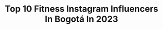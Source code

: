 ---
title: Top 10 Fitness Instagram Influencers In Bogotá In 2023
description: >-
  Find top fitness Instagram influencers in Bogotá in 2023. Most popular hashtags: #fitness #colombia #fit #tbt.
platform: Instagram
hits: 43
text_top: See the most popular Instagram profiles on inBeat.
text_bottom: Our search engine holds 43 Instagram influencers like this in Bogotá, Colombia for you to work with.
profiles:
  - username: "lamasmela"
    fullname: >-
      Diana Masmela
    bio: >-
      DESAFÍO SÚPER REGIONES 2019 Comunicadora social 👩‍🎓 Presentadora 🎥 de Tv Modelo profesional 🙌 Orgullosa de mi hija AGUSTINA Creadora de @aguswimmer
    location: "Colombia"
    followers: 22996
    engagement: 225
    commentsToLikes: 0.048822
    id: ckf5ubzl7kbqe0j23ck7wfskh
    verified: false
    hashtags: "#agustinayguadalupe, #mamadedosprincesas, #afortunada, #diciembrenavidad"
  - username: "fredd.linares"
    fullname: >-
      FREDD LINARES
    bio: >-
      |📍Bogotá, Colombia. | | 🇨🇴 | 🇦🇷 | 🇨🇱 | 🇺🇾 | 🇧🇷 | | Dancer | Fitness | Teacher | Traveller |
    location: "Colombia"
    followers: 11284
    engagement: 561
    commentsToLikes: 0.012164
    id: ck13a5q5foqse0i192dpfi21f
    verified: false
    hashtags: ""
  - username: "danielrestrepogarcia"
    fullname: >-
      𝑫𝒂𝒏𝒊𝒆𝒍 𝑹𝒆𝒔𝒕𝒓𝒆𝒑𝒐 I Clavados
    bio: >-
      Nos vemos en Francia 🇫🇷 @paris2024 acompáñame a vivir un ciclo olímpico Campeón Panamericano Lima 2019 Campeón olímpico de la juventud 2018
    location: "Colombia"
    followers: 19827
    engagement: 1020
    commentsToLikes: 0.025376
    id: ck8sxy4w6j33z0j78bo5e1iqo
    verified: false
    hashtags: "#me, #fit, #covid, #workout"
  - username: "camiloroanutricionista"
    fullname: >-
      Dr. Camilo Roa® 👨🏻‍⚕️👱🏻‍♀️✍🏻
    bio: >-
      🇨🇴🥇Nutricionista Dietista Coach 💻 Online 🌎 📞+573044713952 🇪🇸Esp.N.Deportiva y Fitness🏃🏻 🇪🇸Esp.Sobrepeso Obesidad🍴 🥗Recomposición Corporal⚙️ 🍔 Hábitos
    location: "Colombia"
    followers: 121517
    engagement: 102
    commentsToLikes: 0.027509
    id: ck8sz2favmx340j78unmqz99n
    verified: false
    hashtags: "#fitness, #nutri, #bajardepesorapido, #tonificar"
  - username: "juanda_aldana"
    fullname: >-
      RECUERDO DE JUAN DAVID ALDANA
    bio: >-
      🎬 Actor & Modelo 🏋🏻‍♂️ Deportista y Entrenador 📌 Bogota/Colombia
    location: "Colombia"
    followers: 354913
    engagement: 850
    commentsToLikes: 0.017801
    id: ck5ci7d94s5ie0i11plstqfw8
    verified: false
    hashtags: "#leon, #guerrero, #fitness, #energydrink"
  - username: "marianelamodel"
    fullname: >-
      MARIANELA | PRESENTADORA
    bio: >-
      🇨🇴 Miss sudamerica 2020 🏋🏽‍♀️ fitness 👩🏼‍💼Creadora de @malena_stylee
    location: "Colombia"
    followers: 70301
    engagement: 217
    commentsToLikes: 0.023285
    id: ck5q3ihpokw7e0i11gl42nznm
    verified: false
    hashtags: "#instagood, #instafashion, #photography, #mexico"
  - username: "andreitamtb"
    fullname: >-
      🚵ANDREITA🤓
    bio: >-
      Docente y amante patacón del MTB🚵🏼‍♀️🏋🏼‍♀️💯 MI STRAVA ➡️➡️AndreítaMtb Mom of👦👧 Embajadora @gotrainingcolombia @optimusbikes Bogotá-Col
    location: "Colombia"
    followers: 63912
    engagement: 427
    commentsToLikes: 0.028400
    id: ck138u2fli0r60i19nx75j4z0
    verified: false
    hashtags: "#tbt, #tbtback, #saturday, #sunday"
  - username: "julianatomann"
    fullname: >-
      𝙀𝙈𝙋𝙍𝙀𝙉𝘿𝙀𝘿𝙊𝙍𝘼 𝘿𝙄𝙂𝙄𝙏𝘼𝙇
    bio: >-
      •ƒαмιℓια❤️ •#Bogota🇨🇴 •Eɴғᴇʀᴍᴇʀᴀ💉 •𝐷𝑖𝑜𝑠 𝑝𝑟𝑖𝑚𝑒𝑟𝑜🤲🏻 •𝙵𝚞𝚗𝚍𝚊𝚍𝚘𝚛𝚊💍@__sofiana0_ @byjulianatomann 💰𝗜𝗡𝗧𝗘𝗥𝗡𝗘𝗧=𝗗𝗜𝗡𝗘𝗥𝗢 𝗬𝗢 𝗧𝗘 𝗘𝗡𝗦𝗘𝗡̃𝗢⬇️
    location: "Colombia"
    followers: 15931
    engagement: 626
    commentsToLikes: 0.092550
    id: ck14ltbuxwdna0i19naqt0jed
    verified: false
    hashtags: "#girl, #libertad, #instagood, #colombiana"
  - username: "maleja__fitness"
    fullname: >-
      ✨MalejaFitness✨
    bio: >-
      Bienvenidos a mi 🌎Fitness💗🍏🇨🇴 Mi marca @dynasty_fit 💣💯🔝 📍Embajadora @action.fitness Fitness coach @ecep_edu 🏋🏼‍♂️🚴‍♀️🏃🏼‍♀️
    location: "Colombia"
    followers: 52431
    engagement: 152
    commentsToLikes: 0.213505
    id: ck6ub52tt7ihr0j71agebuhxm
    verified: false
    hashtags: "#bodybuilding, #powergirl, #rutinasdeejercicios, #bogotafitness"
  - username: "leidygomez063"
    fullname: >-
      ⚜️ 𝐋𝐞𝐢𝐢𝐝𝐲 𝐆𝐨́𝐦𝐞𝐳  ⚜️
    bio: >-
      Colombiana 📍Bogota Model| fitgirl| influencer| lifestyle| wordtraveler FHloverCEO and owner @leidysfashion_online @leidyssecrets💥@bangenergy
    location: "Colombia"
    followers: 311167
    engagement: 297
    commentsToLikes: 0.014603
    id: ck8t0qyfwsytv0j7846clzuqm
    verified: false
    hashtags: "#colombiana, #modelosfitness, #manizalesdelalma, #manizalen"
---
